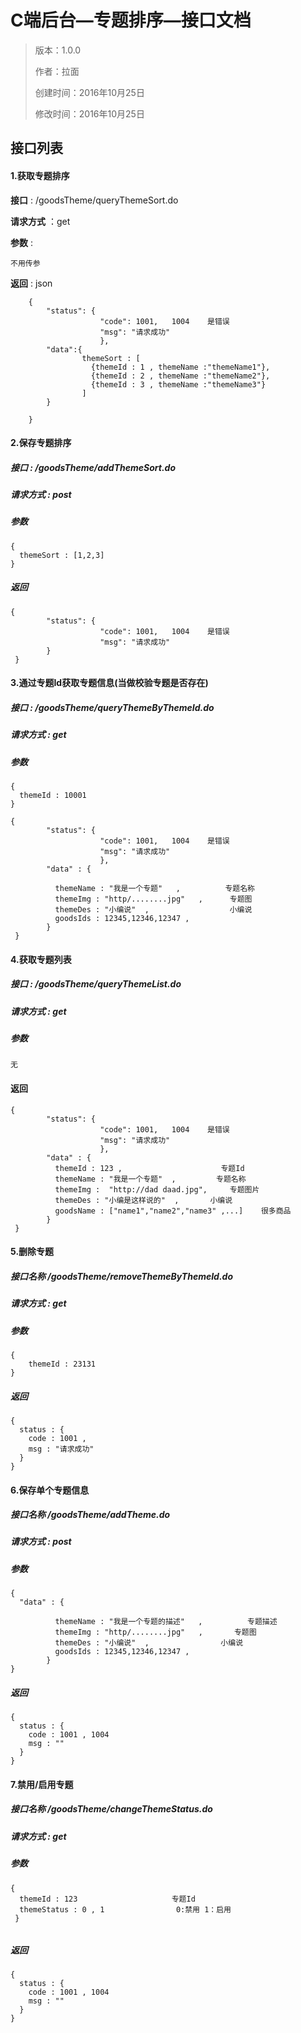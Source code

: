 # C端后台—专题排序—接口文档

> 版本：1.0.0
>
> 作者：拉面
>
> 创建时间：2016年10月25日
>
> 修改时间：2016年10月25日

## 接口列表

#### 1.获取专题排序

**接口** :     /goodsTheme/queryThemeSort.do

**请求方式**  ：get

**参数** : 

``` 
不用传参
```

**返回** :
json

``` 
	{
        "status": {
                    "code": 1001,   1004    是错误
                    "msg": "请求成功"
                    },
        "data":{ 
        		themeSort : [
                  {themeId : 1 , themeName :"themeName1"},
                  {themeId : 2 , themeName :"themeName2"},
                  {themeId : 3 , themeName :"themeName3"}
        		]
        }
        	
    }	
```

#### 2.保存专题排序

##### 接口  :  /goodsTheme/addThemeSort.do

##### 请求方式  :  post

##### 参数 

```
{
  themeSort : [1,2,3]
}
```

##### 返回

```
{
        "status": {
                    "code": 1001,   1004    是错误
                    "msg": "请求成功"
        }
 }	
```

#### 3.通过专题Id获取专题信息(当做校验专题是否存在)

##### 接口  :  /goodsTheme/queryThemeByThemeId.do

##### 请求方式  :  get

##### 参数

```
{
  themeId : 10001
}
```



```
{
        "status": {
                    "code": 1001,   1004    是错误
                    "msg": "请求成功"
                    },
        "data" : {
          
          themeName : "我是一个专题"   ,          专题名称
          themeImg : "http/........jpg"   ,      专题图
          themeDes : "小编说"  ,				   小编说
          goodsIds : 12345,12346,12347 ,
        }
 }	
```

#### 4.获取专题列表

##### 接口  :  /goodsTheme/queryThemeList.do

##### 请求方式  :  get

##### 参数

```
无
```

#### 返回

```
{
        "status": {
                    "code": 1001,   1004    是错误
                    "msg": "请求成功"
                    },
        "data" : {
          themeId : 123 ,					   专题Id			
          themeName : "我是一个专题"  ,         专题名称
          themeImg :  "http://dad daad.jpg",     专题图片
          themeDes : "小编是这样说的"	,		小编说
          goodsName : ["name1","name2","name3" ,...]	很多商品
        }
 }	
```

#### 5.删除专题

##### 接口名称 /goodsTheme/removeThemeByThemeId.do

##### 请求方式  :  get

##### 参数

```
{
	themeId : 23131
}
```

##### 返回

```
{
  status : {
    code : 1001 ,
    msg : "请求成功"
  }
}
```

#### 6.保存单个专题信息

##### 接口名称 /goodsTheme/addTheme.do

##### 请求方式  :  post

##### 参数

```
{
  "data" : {
          
          themeName : "我是一个专题的描述"   ,          专题描述
          themeImg : "http/........jpg"   ,       专题图
          themeDes : "小编说"  ,				 小编说
          goodsIds : 12345,12346,12347 ,
        }
}
```

##### 返回

```
{
  status : {
    code : 1001 , 1004
    msg : ""
  }
}
```

#### 7.禁用/启用专题

##### 接口名称 /goodsTheme/changeThemeStatus.do

##### 请求方式  :  get

##### 参数

```
{
  themeId : 123						专题Id
  themeStatus : 0 , 1                0:禁用 1：启用
 }
 
```

##### 返回

```
{
  status : {
    code : 1001 , 1004
    msg : ""
  }
}
```



